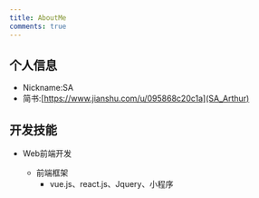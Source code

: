 ```yaml
---
title: AboutMe
comments: true
---
```


## 个人信息


 - Nickname:SA
 - 简书:[https://www.jianshu.com/u/095868c20c1a](SA_Arthur)


## 开发技能

* Web前端开发

  * 前端框架
    * vue.js、react.js、Jquery、小程序

